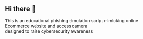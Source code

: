 ## Hi there 👋
This is an educational phishing simulation script mimicking online Ecommerce website and access camera  
designed to raise cybersecurity awareness
